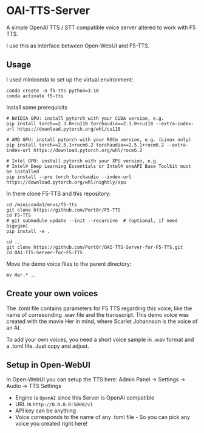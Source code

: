 # OAI-TTS-Server
A simple OpenAI TTS / STT compatible voice server altered to work with F5 TTS.

I use this as interface between Open-WebUI and F5-TTS.

## Usage
I used miniconda to set up the virtual environment:
```
conda create -n f5-tts python=3.10
conda activate f5-tts
```
Install some prerequisits
```
# NVIDIA GPU: install pytorch with your CUDA version, e.g.
pip install torch==2.3.0+cu118 torchaudio==2.3.0+cu118 --extra-index-url https://download.pytorch.org/whl/cu118

# AMD GPU: install pytorch with your ROCm version, e.g. (Linux only)
pip install torch==2.5.1+rocm6.2 torchaudio==2.5.1+rocm6.2 --extra-index-url https://download.pytorch.org/whl/rocm6.2

# Intel GPU: install pytorch with your XPU version, e.g.
# Intel® Deep Learning Essentials or Intel® oneAPI Base Toolkit must be installed
pip install --pre torch torchaudio --index-url https://download.pytorch.org/whl/nightly/xpu
```
In there clone F5-TTS and this repository:
```
cd /miniconda3/envs/f5-tts
git clone https://github.com/Port0r/F5-TTS
cd F5-TTS
# git submodule update --init --recursive  # (optional, if need bigvgan)
pip install -e .

cd ..
git clone https://github.com/Port0r/OAI-TTS-Server-for-F5-TTS.git
cd OAI-TTS-Server-for-F5-TTS
```
Move the demo voice files to the parent directory:
```
mv Her.* ..
```
## Create your own voices

The .toml file contains parameters for F5 TTS regarding this voice, like the name of corresonding .wav file and the transscript. This demo voice was created with the movie Her in mind, where Scarlet Johannson is the voice of an AI.

To add your own voices, you need a short voice sample in .wav format and a .toml file. Just copy and adjust.

## Setup in Open-WebUI

In Open-WebUI you can setup the TTS here: Admin Panel -> Settings -> Audio -> TTS Settings

* Engine is `OpenAI` since this Server is OpenAI compatible 
* URL is `http://0.0.0.0:5000/v1`
* API key can be anything
* Voice corresponds to the name of any .toml file - So you can pick any voice you created right here!
